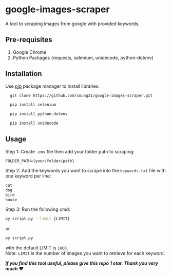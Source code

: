 
# google-images-scraper

A tool to scraping images from google with provided keywords.

## Pre-requisites

1. Google Chrome<br>
2. Python Packages (requests, selenium, unidecode, python-dotenv)

## Installation

Use [pip](https://pip.pypa.io/en/stable/installation/) package manager to install libraries.

```bash
  git clone https://github.com/coung21/google-images-scraper.git
```
```bash
  pip install selenium
```
```bash
  pip install python-dotenv
```
```bash
  pip install unidecode
```


## Usage

Step 1: Create `.env` file then add your folder path to scraping:    
```env
FOLDER_PATH={your/folder/path}
```

Step 2: Add the keywords you want to scrape into the `keywords.txt` file with one keyword per line:
```txt
cat
dog
bird
house
```
Step 3: Run the following cmd:
```bash
py script.py --limit {LIMIT}
```
or
```bash
py script.py
```
with the default LIMIT is `1000`.<br>
Note: `LIMIT` is the number of images you want to retrieve for each keyword.<br>

***If you find this tool useful, please give this repo 1 star. Thank you very much ❤️***
